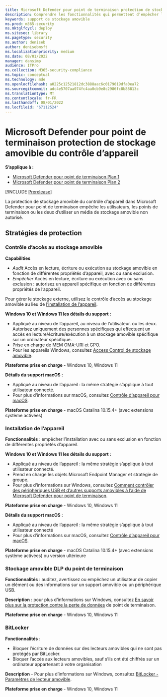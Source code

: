 ```yaml
---
title: Microsoft Defender pour point de terminaison protection de stockage amovible du contrôle d’appareil
description: Comprendre les fonctionnalités qui permettent d’empêcher l’utilisateur ou l’ordinateur ou les deux d’utiliser un média de stockage amovible non autorisé
keywords: support de stockage amovible
ms.prod: m365-security
ms.mktglfcycl: deploy
ms.sitesec: library
ms.pagetype: security
ms.author: deniseb
author: denisebmsft
ms.localizationpriority: medium
ms.date: 08/01/2022
manager: dansimp
audience: ITPro
ms.collection: M365-security-compliance
ms.topic: conceptual
ms.technology: mde
ms.openlocfilehash: a0225c12521812dc3888aac6c0179019dfa0ea72
ms.sourcegitcommit: adc4e5707aa074fc4aa0cb9e8c2986fc8b88813c
ms.translationtype: MT
ms.contentlocale: fr-FR
ms.lasthandoff: 08/01/2022
ms.locfileid: "67112524"
---
```

# <a name="microsoft-defender-for-endpoint-device-control-removable-storage-protection"></a>Microsoft Defender pour point de terminaison protection de stockage amovible du contrôle d’appareil


**S’applique à :**
- [Microsoft Defender pour point de terminaison Plan 1](https://go.microsoft.com/fwlink/p/?linkid=2154037)
- [Microsoft Defender pour point de terminaison Plan 2](https://go.microsoft.com/fwlink/p/?linkid=2154037)

[!INCLUDE [Prerelease](../includes/prerelease.md)]

La protection de stockage amovible du contrôle d’appareil dans Microsoft Defender pour point de terminaison empêche les utilisateurs, les points de terminaison ou les deux d’utiliser un média de stockage amovible non autorisé.

## <a name="protection-policies"></a>Stratégies de protection

### <a name="removable-storage-access-control"></a>Contrôle d’accès au stockage amovible

**Capabilities**

- *Audit* Accès en lecture, écriture ou exécution au stockage amovible en fonction de différentes propriétés d’appareil, avec ou sans exclusion.
- *Empêcher* Accès en lecture, écriture ou exécution avec ou sans exclusion : autorisez un appareil spécifique en fonction de différentes propriétés de l’appareil.

Pour gérer le stockage externe, utilisez le contrôle d’accès au stockage amovible au lieu de [l’installation de l’appareil](#device-installation).

**Windows 10 et Windows 11 les détails du support :**

- Appliqué au niveau de l’appareil, au niveau de l’utilisateur. ou les deux. Autorisez uniquement des personnes spécifiques qui effectuent un accès en lecture/écriture/exécution à un stockage amovible spécifique sur un ordinateur spécifique.
- Prise en charge de MEM OMA-URI et GPO.
- Pour les appareils Windows, consultez [Access Control de stockage amovible](device-control-removable-storage-access-control.md).

**Plateforme prise en charge** - Windows 10, Windows 11

**Détails du support macOS** :

- Appliqué au niveau de l’appareil : la même stratégie s’applique à tout utilisateur connecté.
- Pour plus d’informations sur macOS, consultez [Contrôle d’appareil pour macOS](mac-device-control-overview.md).

**Plateforme prise en charge** - macOS Catalina 10.15.4+ (avec extensions système activées)


### <a name="device-installation"></a>Installation de l’appareil

**Fonctionnalités** : empêcher l’installation avec ou sans exclusion en fonction de différentes propriétés d’appareil.

**Windows 10 et Windows 11 les détails du support :**

- Appliqué au niveau de l’appareil : la même stratégie s’applique à tout utilisateur connecté.
- Prend en charge les objets Microsoft Endpoint Manager et stratégie de groupe.
- Pour plus d’informations sur Windows, consultez [Comment contrôler des périphériques USB et d’autres supports amovibles à l’aide de Microsoft Defender pour point de terminaison](control-usb-devices-using-intune.md).

**Plateforme prise en charge** - Windows 10, Windows 11

**Détails du support macOS** :

- Appliqué au niveau de l’appareil : la même stratégie s’applique à tout utilisateur connecté
- Pour plus d’informations sur macOS, consultez [Contrôle d’appareil pour macOS](mac-device-control-overview.md).

**Plateforme prise en charge** - macOS Catalina 10.15.4+ (avec extensions système activées) ou version ultérieure

### <a name="endpoint-dlp-removable-storage"></a>Stockage amovible DLP du point de terminaison

**Fonctionnalités** : auditez, avertissez ou empêchez un utilisateur de copier un élément ou des informations sur un support amovible ou un périphérique USB.

**Description** : pour plus d’informations sur Windows, consultez [En savoir plus sur la protection contre la perte de données](../../compliance/endpoint-dlp-learn-about.md) de point de terminaison.

**Plateforme prise en charge** - Windows 10, Windows 11

### <a name="bitlocker"></a>BitLocker

**Fonctionnalités** :

- Bloquer l’écriture de données sur des lecteurs amovibles qui ne sont pas protégés par BitLocker.
- Bloquer l’accès aux lecteurs amovibles, sauf s’ils ont été chiffrés sur un ordinateur appartenant à votre organisation

**Description** - Pour plus d’informations sur Windows, consultez [BitLocker - Paramètres de lecteur amovible](/mem/intune/protect/endpoint-security-disk-encryption-profile-settings).

**Plateforme prise en charge** - Windows 10, Windows 11
